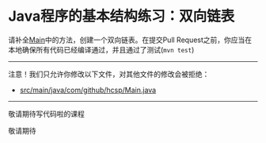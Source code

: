 # Java程序的基本结构练习：双向链表

请补全[Main](https://github.com/hcsp/create-a-doubly-linked-list/blob/master/src/main/java/com/github/hcsp/Main.java)中的方法，创建一个双向链表。在提交Pull Request之前，你应当在本地确保所有代码已经编译通过，并且通过了测试(`mvn test`)

-----
注意！我们只允许你修改以下文件，对其他文件的修改会被拒绝：
- [src/main/java/com/github/hcsp/Main.java](https://github.com/hcsp/create-a-doubly-linked-list/blob/master/src/main/java/com/github/hcsp/Main.java)
-----


敬请期待写代码啦的课程

敬请期待
